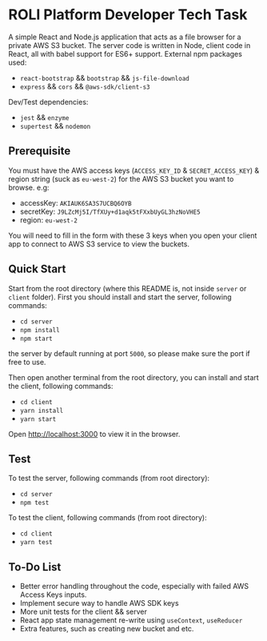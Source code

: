 # ROLI Platform Developer Tech Task

A simple React and Node.js application that acts as a file browser for a ​private​ AWS S3 bucket.
The server code is written in Node, client code in React, all with babel support for ES6+ support.
External npm packages used:

-   `react-bootstrap` && `bootstrap` && `js-file-download`
-   `express` && `cors` && `@aws-sdk/client-s3`

Dev/Test dependencies:

-   `jest` && `enzyme`
-   `supertest` && `nodemon`

## Prerequisite

You must have the AWS access keys (`ACCESS_KEY_ID` & `SECRET_ACCESS_KEY`) & region string (suck as `eu-west-2`) for the AWS S3 bucket you want to browse.
e.g:

-   accessKey: `AKIAUK6SA3S7UCBQ6OYB`
-   secretKey: `J9LZcMj5I/TfXUy+d1aqk5tFXxbUyGL3hzNoVHE5`
-   region: `eu-west-2`

You will need to fill in the form with these 3 keys when you open your client app to connect to AWS S3 service to view the buckets.

## Quick Start

Start from the root directory (where this README is, not inside `server` or `client` folder). First you should install and start the server, following commands:

-   `cd server`
-   `npm install`
-   `npm start`

the server by default running at port `5000`, so please make sure the port if free to use.

Then open another terminal from the root directory, you can install and start the client, following commands:

-   `cd client`
-   `yarn install`
-   `yarn start`

Open [http://localhost:3000](http://localhost:3000) to view it in the browser.

## Test

To test the server, following commands (from root directory):

-   `cd server`
-   `npm test`

To test the client, following commands (from root directory):

-   `cd client`
-   `yarn test`

## To-Do List

-   Better error handling throughout the code, especially with failed AWS Access Keys inputs.
-   Implement secure way to handle AWS SDK keys
-   More unit tests for the client && server
-   React app state management re-write using `useContext`, `useReducer`
-   Extra features, such as creating new bucket and etc.
